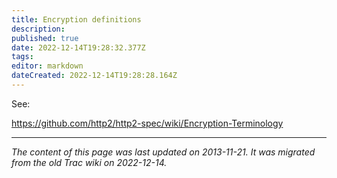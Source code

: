 ```yaml
---
title: Encryption definitions
description: 
published: true
date: 2022-12-14T19:28:32.377Z
tags: 
editor: markdown
dateCreated: 2022-12-14T19:28:28.164Z
---
```


 See:

 https://github.com/http2/http2-spec/wiki/Encryption-Terminology




---

*The content of this page was last updated on 2013-11-21. It was migrated from the old Trac wiki on 2022-12-14.*